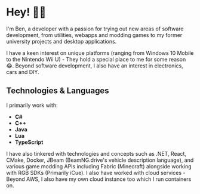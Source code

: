 # Hey! 👋🏻

I'm Ben, a developer with a passion for trying out new areas of software development, from utilities, webapps and modding games to my former university projects and desktop applications.

I have a keen interest on unique platforms (ranging from Windows 10 Mobile to the Nintendo Wii U) - They hold a special place to me for some reason 😂. Beyond software development, I also have an interest in electronics, cars and DIY.

## Technologies & Languages

I primarily work with:

* **C#**
* **C++**
* **Java**
* **Lua**
* **TypeScript**

I have also tinkered with technologies and concepts such as .NET, React, CMake, Docker, JBeam (BeamNG.drive's vehicle description language), and various game modding APIs including Fabric (Minecraft) alongside working with RGB SDKs (Primarily iCue). I also have worked with cloud services - Beyond AWS, I also have my own cloud instance too which I run containers on.
